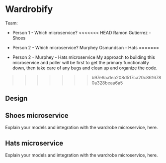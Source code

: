 # Wardrobify

Team:

* Person 1 - Which microservice?
<<<<<<< HEAD
Ramon Gutierrez - Shoes
* Person 2 - Which microservice?
Murphey Osmundson - Hats
=======


* Person 2 - Murphey - Hats microservice
My approach to building this microservice and poller will be first to get the primary functionality down, then take care of any bugs and clean up and organize the code.


>>>>>>> b97e9aa1ea208d517ca20c8616780a328beaa6a5
## Design

## Shoes microservice

Explain your models and integration with the wardrobe
microservice, here.

## Hats microservice

Explain your models and integration with the wardrobe
microservice, here.
